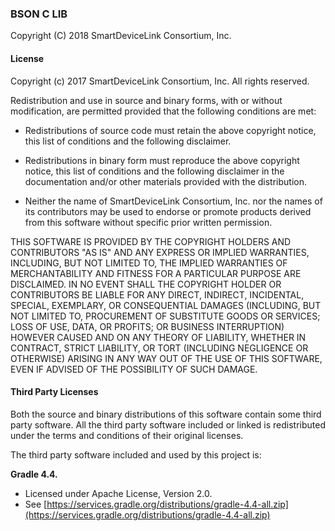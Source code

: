 ### BSON C LIB

Copyright (C) 2018 SmartDeviceLink Consortium, Inc.

#### License
Copyright (c) 2017 SmartDeviceLink Consortium, Inc.
All rights reserved.

Redistribution and use in source and binary forms, with or without
modification, are permitted provided that the following conditions are met:

* Redistributions of source code must retain the above copyright notice, this list of conditions and the following disclaimer.

* Redistributions in binary form must reproduce the above copyright notice, this list of conditions and the following disclaimer in the documentation and/or other materials provided with the distribution.

* Neither the name of SmartDeviceLink Consortium, Inc. nor the names of its contributors may be used to endorse or promote products derived from this software without specific prior written permission.

THIS SOFTWARE IS PROVIDED BY THE COPYRIGHT HOLDERS AND CONTRIBUTORS "AS IS" AND ANY EXPRESS OR IMPLIED WARRANTIES, INCLUDING, BUT NOT LIMITED TO, THE IMPLIED WARRANTIES OF MERCHANTABILITY AND FITNESS FOR A PARTICULAR PURPOSE ARE DISCLAIMED. IN NO EVENT SHALL THE COPYRIGHT HOLDER OR CONTRIBUTORS BE LIABLE FOR ANY DIRECT, INDIRECT, INCIDENTAL, SPECIAL, EXEMPLARY, OR CONSEQUENTIAL DAMAGES (INCLUDING, BUT NOT LIMITED TO, PROCUREMENT OF SUBSTITUTE GOODS OR SERVICES; LOSS OF USE, DATA, OR PROFITS; OR BUSINESS INTERRUPTION) HOWEVER CAUSED AND ON ANY THEORY OF LIABILITY, WHETHER IN CONTRACT, STRICT LIABILITY, OR TORT (INCLUDING NEGLIGENCE OR OTHERWISE) ARISING IN ANY WAY OUT OF THE USE OF THIS SOFTWARE, EVEN IF ADVISED OF THE POSSIBILITY OF SUCH DAMAGE.

#### Third Party Licenses

Both the source and binary distributions of this software contain
some third party software. All the third party software included
or linked is redistributed under the terms and conditions of their 
original licenses.

The third party software included and used by this project is:

**Gradle 4.4.** 

* Licensed under Apache License, Version 2.0.
* See [https://services.gradle.org/distributions/gradle-4.4-all.zip](https://services.gradle.org/distributions/gradle-4.4-all.zip)